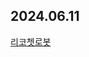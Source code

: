 ## 2024.06.11
[리코쳇로봇](https://school.programmers.co.kr/learn/courses/30/lessons/169199?language=python3)
